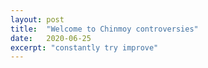 ```yaml
---
layout: post
title:  "Welcome to Chinmoy controversies"
date:   2020-06-25
excerpt: "constantly try improve"
---
```

